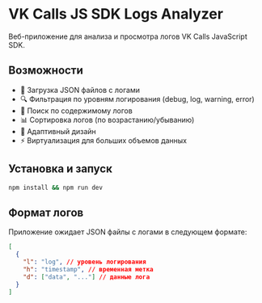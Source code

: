 # VK Calls JS SDK Logs Analyzer

Веб-приложение для анализа и просмотра логов VK Calls JavaScript SDK.

## Возможности

- 📁 Загрузка JSON файлов с логами
- 🔍 Фильтрация по уровням логирования (debug, log, warning, error)
- 🔎 Поиск по содержимому логов
- 📊 Сортировка логов (по возрастанию/убыванию)
- 📱 Адаптивный дизайн
- ⚡ Виртуализация для больших объемов данных

## Установка и запуск

```bash
npm install && npm run dev
```

## Формат логов

Приложение ожидает JSON файлы с логами в следующем формате:

```json
[
  {
    "l": "log", // уровень логирования
    "h": "timestamp", // временная метка
    "d": ["data", "..."] // данные лога
  }
]
```
